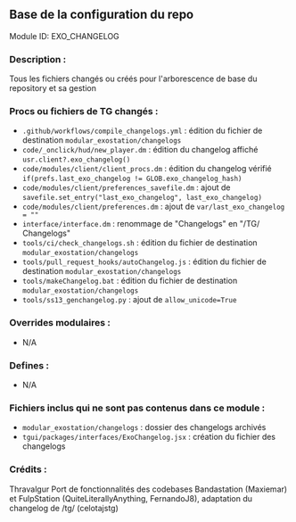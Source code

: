 ## Base de la configuration du repo

Module ID: EXO_CHANGELOG

### Description :

Tous les fichiers changés ou créés pour l'arborescence de base du repository et sa gestion

### Procs ou fichiers de TG changés :
- `.github/workflows/compile_changelogs.yml` : édition du fichier de destination `modular_exostation/changelogs`
- `code/_onclick/hud/new_player.dm` : édition du changelog affiché `usr.client?.exo_changelog()`
- `code/modules/client/client_procs.dm` : édition du changelog vérifié `if(prefs.last_exo_changelog != GLOB.exo_changelog_hash)`
- `code/modules/client/preferences_savefile.dm` : ajout de `savefile.set_entry("last_exo_changelog", last_exo_changelog)`
- `code/modules/client/preferences.dm` : ajout de `var/last_exo_changelog = ""`
- `interface/interface.dm` : renommage de "Changelogs" en "/TG/ Changelogs"
- `tools/ci/check_changelogs.sh` : édition du fichier de destination `modular_exostation/changelogs`
- `tools/pull_request_hooks/autoChangelog.js` : édition du fichier de destination `modular_exostation/changelogs`
- `tools/makeChangelog.bat` : édition du fichier de destination `modular_exostation/changelogs`
- `tools/ss13_genchangelog.py` : ajout de `allow_unicode=True`

### Overrides modulaires :

- N/A

### Defines :

- N/A

### Fichiers inclus qui ne sont pas contenus dans ce module :
- `modular_exostation/changelogs` : dossier des changelogs archivés
- `tgui/packages/interfaces/ExoChangelog.jsx` : création du fichier des changelogs

### Crédits :
Thravalgur
Port de fonctionnalités des codebases Bandastation (Maxiemar) et FulpStation (QuiteLiterallyAnything, FernandoJ8), adaptation du changelog de /tg/ (celotajstg)
